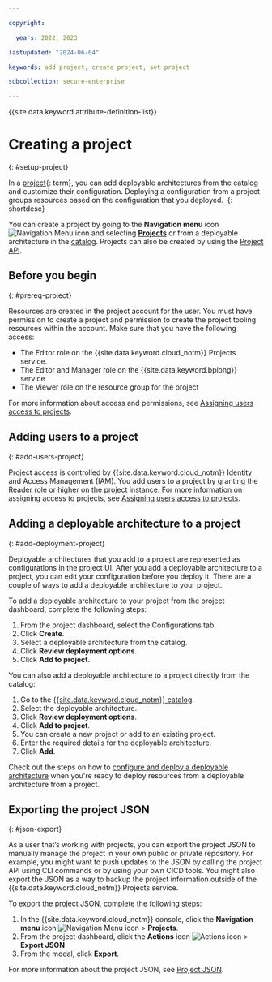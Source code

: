 ```yaml
---

copyright:

  years: 2022, 2023

lastupdated: "2024-06-04"

keywords: add project, create project, set project

subcollection: secure-enterprise

---
```


{{site.data.keyword.attribute-definition-list}}


# Creating a project
{: #setup-project}

In a [project](#x2035151){: term}, you can add deployable architectures from the catalog and customize their configuration. Deploying a configuration from a project groups resources based on the configuration that you deployed. 
{: shortdesc}



You can create a project by going to the **Navigation menu** icon ![Navigation Menu icon](../icons/icon_hamburger.svg "Menu") and selecting **[Projects](/projects/)** or from a deployable architecture in the [catalog](/catalog/). Projects can also be created by using the [Project API](https://{DomainName}/apidocs/projects).



## Before you begin
{: #prereq-project}

Resources are created in the project account for the user. You must have permission to create a project and permission to create the project tooling resources within the account. Make sure that you have the following access:

* The Editor role on the {{site.data.keyword.cloud_notm}} Projects service.
* The Editor and Manager role on the {{site.data.keyword.bplong}} service
* The Viewer role on the resource group for the project

For more information about access and permissions, see [Assigning users access to projects](/docs/secure-enterprise?topic=secure-enterprise-access-project).





## Adding users to a project
{: #add-users-project}






Project access is controlled by {{site.data.keyword.cloud_notm}} Identity and Access Management (IAM). You add users to a project by granting the Reader role or higher on the project instance. For more information on assigning access to projects, see [Assigning users access to projects](/docs/secure-enterprise?topic=secure-enterprise-access-project).



## Adding a deployable architecture to a project
{: #add-deployment-project}






Deployable architectures that you add to a project are represented as configurations in the project UI. After you add a deployable architecture to a project, you can edit your configuration before you deploy it. There are a couple of ways to add a deployable architecture to your project.

To add a deployable architecture to your project from the project dashboard, complete the following steps:

1. From the project dashboard, select the Configurations tab.
1. Click **Create**.
1. Select a deployable architecture from the catalog.
1. Click **Review deployment options**.
1. Click **Add to project**.

You can also add a deployable architecture to a project directly from the catalog:

1. Go to the [{{site.data.keyword.cloud_notm}} catalog](/catalog).
1. Select the deployable architecture.
1. Click **Review deployment options**.
1. Click **Add to project**.
1. You can create a new project or add to an existing project.
1. Enter the required details for the deployable architecture.
1. Click **Add**.

Check out the steps on how to [configure and deploy a deployable architecture](/docs/secure-enterprise?topic=secure-enterprise-config-project) when you're ready to deploy resources from a deployable architecture from a project.



## Exporting the project JSON
{: #json-export}





As a user that’s working with projects, you can export the project JSON to manually manage the project in your own public or private repository. For example, you might want to push updates to the JSON by calling the project API using CLI commands or by using your own CICD tools. You might also export the JSON as a way to backup the project information outside of the {{site.data.keyword.cloud_notm}} Projects service.

To export the project JSON, complete the following steps:
1. In the {{site.data.keyword.cloud_notm}} console, click the **Navigation menu** icon ![Navigation Menu icon](../icons/icon_hamburger.svg "Menu") > **Projects**.
1. From the project dashboard, click the **Actions** icon ![Actions icon](../icons/action-menu-icon.svg "Actions") > **Export JSON**
1. From the modal, click **Export**.

For more information about the project JSON, see [Project JSON](/docs/secure-enterprise?topic=secure-enterprise-json-project).




